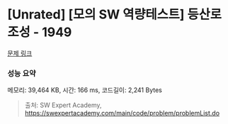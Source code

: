 # [Unrated] [모의 SW 역량테스트] 등산로 조성 - 1949 

[문제 링크](https://swexpertacademy.com/main/code/problem/problemDetail.do?contestProbId=AV5PoOKKAPIDFAUq) 

### 성능 요약

메모리: 39,464 KB, 시간: 166 ms, 코드길이: 2,241 Bytes



> 출처: SW Expert Academy, https://swexpertacademy.com/main/code/problem/problemList.do